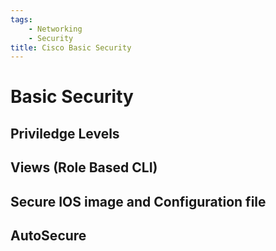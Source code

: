 ```yaml
---
tags:
    - Networking
    - Security
title: Cisco Basic Security
---
```

# Basic Security
## Priviledge Levels
## Views (Role Based CLI)
## Secure IOS image and Configuration file
## AutoSecure